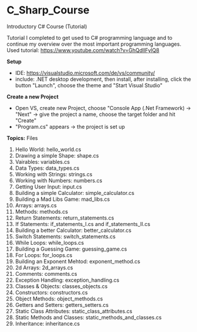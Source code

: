 # C_Sharp_Course
Introductory C# Course (Tutorial)

Tutorial I completed to get used to C# programming language and to continue my overview over the most important programming languages. Used tutorial: https://www.youtube.com/watch?v=GhQdlIFylQ8

**Setup**
- IDE: https://visualstudio.microsoft.com/de/vs/community/
- include: .NET desktop development, then install, after installing, click the button "Launch", choose the theme and "Start Visual Studio"

**Create a new Project**
- Open VS, create new Project, choose "Console App (.Net Framework) -> "Next" -> give the project a name, choose the target folder and hit "Create"
- "Program.cs" appears -> the project is set up


**Topics:** Files
1. Hello World: hello_world.cs
2. Drawing a simple Shape: shape.cs
3. Vairables: variables.cs
4. Data Types: data_types.cs
5. Working with Strings: strings.cs
6. Working with Numbers: numbers.cs
7. Getting User Input: input.cs
8. Building a simple Calculator: simple_calculator.cs
9. Building a Mad Libs Game: mad_libs.cs
10. Arrays: arrays.cs
11. Methods: methods.cs
12. Return Statements: return_statements.cs
13. If Statements: if_statements_I.cs and if_statements_II.cs
14. Building a better Calculator: better_calculator.cs
15. Switch Statements: switch_statements.cs
16. While Loops: while_loops.cs
17. Building a Guessing Game: guessing_game.cs
18. For Loops: for_loops.cs
19. Building an Exponent Mehtod: exponent_method.cs
20. 2d Arrays: 2d_arrays.cs
21. Comments: comments.cs
22. Exception Handling: exception_handling.cs
23. Classes & Objects: classes_objects.cs
24. Constructors: constructors.cs
25. Object Methods: object_methods.cs
26. Getters and Setters: getters_setters.cs
27. Static Class Attributes: static_class_attributes.cs
28. Static Methods and Classes: static_methods_and_classes.cs
29. Inheritance: inheritance.cs
